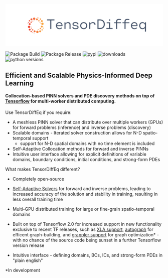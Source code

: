 
![TensorDiffEq logo](tdq-banner.png)


![Package Build](https://github.com/tensordiffeq/TensorDiffEq/workflows/Package%20Build/badge.svg)
![Package Release](https://github.com/tensordiffeq/TensorDiffEq/workflows/Package%20Release/badge.svg)
![pypi](https://img.shields.io/pypi/v/tensordiffeq)
![downloads](https://img.shields.io/pypi/dd/tensordiffeq)
![python versions](https://img.shields.io/pypi/pyversions/tensordiffeq)

## Efficient and Scalable Physics-Informed Deep Learning

#### Collocation-based PINN solvers and PDE discovery methods on top of [Tensorflow](https://github.com/tensorflow/tensorflow) for multi-worker distributed computing. 

Use TensorDiffEq if you require:
- A meshless PINN solver that can distribute over multiple workers (GPUs) for
  forward problems (inference) and inverse problems (discovery)
- Scalable domains - Iterated solver construction allows for N-D spatio-temporal support
  - support for N-D spatial domains with no time element is included
- Self-Adaptive Collocation methods for forward and inverse PINNs
- Intuitive user interface allowing for explicit definitions of variable domains, 
  boundary conditions, initial conditions, and strong-form PDEs 


What makes TensorDiffEq different?
- Completely open-source
- [Self-Adaptive Solvers](https://arxiv.org/abs/2009.04544) for forward and inverse problems, leading to increased accuracy of the solution and stability in training, resulting in 
  less overall training time 
- Multi-GPU distributed training for large or fine-grain spatio-temporal domains
- Built on top of Tensorflow 2.0 for increased support in new functionality exclusive to recent TF releases, such as [XLA support](https://www.tensorflow.org/xla), 
[autograph](https://blog.tensorflow.org/2018/07/autograph-converts-python-into-tensorflow-graphs.html) for efficent graph-building, and [grappler support](https://www.tensorflow.org/guide/graph_optimization)
  for graph optimization* - with no chance of the source code being sunset in a further Tensorflow version release
  
- Intuitive interface - defining domains, BCs, ICs, and strong-form PDEs in "plain english"
  



*In development


